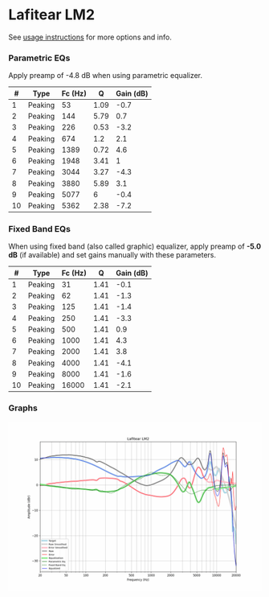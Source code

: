 # Lafitear LM2
See [usage instructions](https://github.com/jaakkopasanen/AutoEq#usage) for more options and info.

### Parametric EQs
Apply preamp of -4.8 dB when using parametric equalizer.

|   # | Type    |   Fc (Hz) |    Q |   Gain (dB) |
|-----|---------|-----------|------|-------------|
|   1 | Peaking |        53 | 1.09 |        -0.7 |
|   2 | Peaking |       144 | 5.79 |         0.7 |
|   3 | Peaking |       226 | 0.53 |        -3.2 |
|   4 | Peaking |       674 | 1.2  |         2.1 |
|   5 | Peaking |      1389 | 0.72 |         4.6 |
|   6 | Peaking |      1948 | 3.41 |         1   |
|   7 | Peaking |      3044 | 3.27 |        -4.3 |
|   8 | Peaking |      3880 | 5.89 |         3.1 |
|   9 | Peaking |      5077 | 6    |        -0.4 |
|  10 | Peaking |      5362 | 2.38 |        -7.2 |

### Fixed Band EQs
When using fixed band (also called graphic) equalizer, apply preamp of **-5.0 dB** (if available) and set gains manually with these parameters.

|   # | Type    |   Fc (Hz) |    Q |   Gain (dB) |
|-----|---------|-----------|------|-------------|
|   1 | Peaking |        31 | 1.41 |        -0.1 |
|   2 | Peaking |        62 | 1.41 |        -1.3 |
|   3 | Peaking |       125 | 1.41 |        -1.4 |
|   4 | Peaking |       250 | 1.41 |        -3.3 |
|   5 | Peaking |       500 | 1.41 |         0.9 |
|   6 | Peaking |      1000 | 1.41 |         4.3 |
|   7 | Peaking |      2000 | 1.41 |         3.8 |
|   8 | Peaking |      4000 | 1.41 |        -4.1 |
|   9 | Peaking |      8000 | 1.41 |        -1.6 |
|  10 | Peaking |     16000 | 1.41 |        -2.1 |

### Graphs
![](./Lafitear%20LM2.png)
